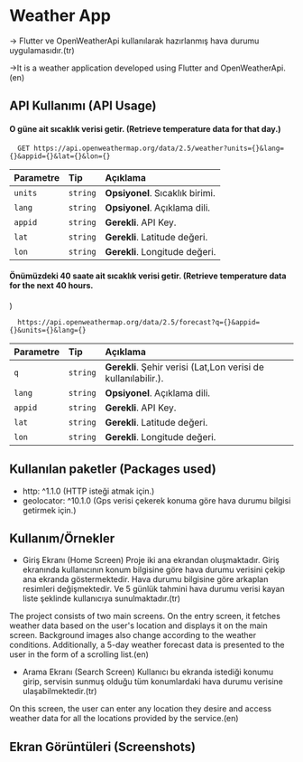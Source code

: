 
# Weather App

-> Flutter ve OpenWeatherApi kullanılarak hazırlanmış hava durumu uygulamasıdır.(tr)

->It is a weather application developed using Flutter and OpenWeatherApi.(en)




## API Kullanımı (API Usage)

#### O güne ait sıcaklık verisi getir. (Retrieve temperature data for that day.)

```http
  GET https://api.openweathermap.org/data/2.5/weather?units={}&lang={}&appid={}&lat={}&lon={}
```

| Parametre | Tip     | Açıklama                |
| :-------- | :------- | :------------------------- |
| `units` | `string` | **Opsiyonel**. Sıcaklık birimi. |
| `lang` | `string` | **Opsiyonel**. Açıklama dili. |
| `appid` | `string` | **Gerekli**. API Key. |
| `lat` | `string` | **Gerekli**. Latitude değeri. |
| `lon` | `string` | **Gerekli**. Longitude değeri. |


#### Önümüzdeki 40 saate ait sıcaklık verisi getir. (Retrieve temperature data for the next 40 hours.

)

```http
  https://api.openweathermap.org/data/2.5/forecast?q={}&appid={}&units={}&lang={}
```

| Parametre | Tip     | Açıklama                |
| :-------- | :------- | :------------------------- |
| `q` | `string` | **Gerekli**. Şehir verisi (Lat,Lon verisi de kullanılabilir.). |
| `lang` | `string` | **Opsiyonel**. Açıklama dili. |
| `appid` | `string` | **Gerekli**. API Key. |
| `lat` | `string` | **Gerekli**. Latitude değeri. |
| `lon` | `string` | **Gerekli**. Longitude değeri. |
  
## Kullanılan paketler (Packages used)

- http: ^1.1.0 (HTTP isteği atmak için.)
- geolocator: ^10.1.0 (Gps verisi çekerek konuma göre hava durumu bilgisi getirmek için.)


  
## Kullanım/Örnekler

- Giriş Ekranı (Home Screen)
Proje iki ana ekrandan oluşmaktadır. Giriş ekranında kullanıcının konum bilgisine göre hava durumu verisini çekip ana ekranda göstermektedir. Hava durumu bilgisine göre arkaplan resimleri değişmektedir. Ve 5 günlük tahmini hava durumu verisi kayan liste şeklinde kullanıcıya sunulmaktadır.(tr)

The project consists of two main screens. On the entry screen, it fetches weather data based on the user's location and displays it on the main screen. Background images also change according to the weather conditions. Additionally, a 5-day weather forecast data is presented to the user in the form of a scrolling list.(en)

- Arama Ekranı (Search Screen)
Kullanıcı bu ekranda istediği konumu girip, servisin sunmuş olduğu tüm konumlardaki hava durumu verisine ulaşabilmektedir.(tr)


On this screen, the user can enter any location they desire and access weather data for all the locations provided by the service.(en)

## Ekran Görüntüleri (Screenshots)



  
